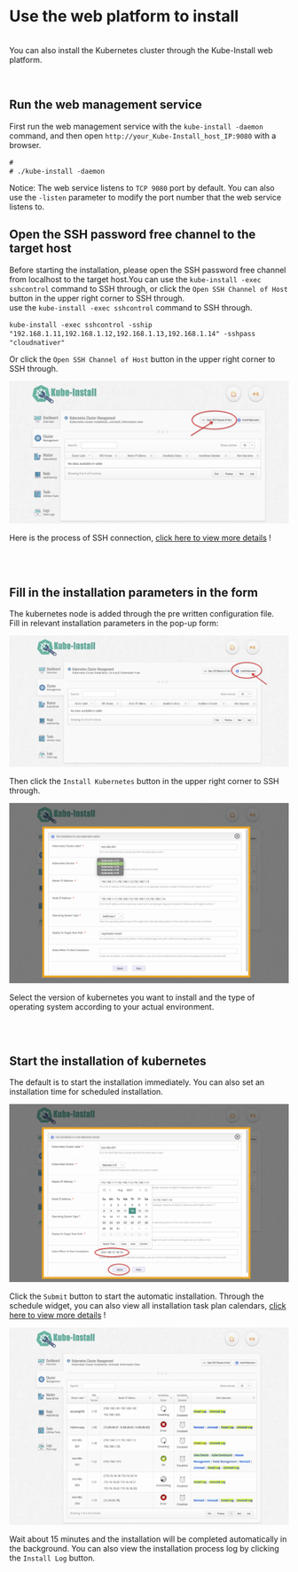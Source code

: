 
# Use the web platform to install

<br>You can also install the Kubernetes cluster through the Kube-Install web platform. 

<br>

## Run the web management service

First run the web management service with the `kube-install -daemon` command, and then open `http://your_Kube-Install_host_IP:9080` with a browser.
```
#
# ./kube-install -daemon
```
Notice: The web service listens to `TCP 9080` port by default. You can also use the `-listen` parameter to modify the port number that the web service listens to.

## Open the SSH password free channel to the target host

Before starting the installation, please open the SSH password free channel from localhost to the target host.You can use the `kube-install -exec sshcontrol` command to SSH through, or click the `Open SSH Channel of Host` button in the upper right corner to SSH through.
<br>
use the `kube-install -exec sshcontrol` command to SSH through.

```
kube-install -exec sshcontrol -sship "192.168.1.11,192.168.1.12,192.168.1.13,192.168.1.14" -sshpass "cloudnativer"
```

Or click the `Open SSH Channel of Host` button in the upper right corner to SSH through.

![kube-dashboard](images/webssh001.jpg)

Here is the process of SSH connection, <a href="webssh0.7.md">click here to view more details</a> !<br>

<br>
<br>

## Fill in the installation parameters in the form

The kubernetes node is added through the pre written configuration file.
<br>
Fill in relevant installation parameters in the pop-up form:

![kube-dashboard](images/webinstall001.jpg)

Then click the `Install Kubernetes` button in the upper right corner to SSH through.

![kube-dashboard](images/webinstall003.png)

Select the version of kubernetes you want to install and the type of operating system according to your actual environment.

<br>
<br>

## Start the installation of kubernetes

The default is to start the installation immediately. You can also set an installation time for scheduled installation.

![kube-dashboard](images/webinstall004.jpg)

Click the `Submit` button to start the automatic installation.  Through the schedule widget, you can also view all installation task plan calendars, <a href="schedule0.7.md">click here to view more details</a> !<br>

![kube-dashboard](images/webinstall002.jpg)

Wait about 15 minutes and the installation will be completed automatically in the background. You can also view the installation process log by clicking the `Install Log` button.

<br>
<br>
<br>

